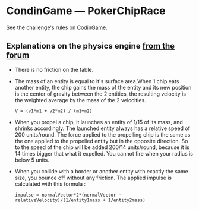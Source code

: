 
CondinGame — PokerChipRace
==========================

See the challenge's rules on [CodinGame](http://www.codingame.com/challenge/winamax).

## Explanations on the physics engine [from the forum](http://www.codingame.com/forum/t/pokerchiprace-physics-explanations/268)

- There is no friction on the table.

- The mass of an entity is equal to it's surface area.When 1 chip eats another entity, the chip gains the mass of the entity and its new position is the center of gravity between the 2 entities, the resulting velocity is the weighted average by the mass of the 2 velocities.

  ```
  V = (v1*m1 + v2*m2) / (m1+m2)
  ```

- When you propel a chip, it launches an entity of 1/15 of its mass, and shrinks accordingly. The launched entity always has a relative speed of 200 units/round. The force applied to the propelling chip is the same as the one applied to the propelled entity but in the opposite direction. So to the speed of the chip will be added 200/14 units/round, because it is 14 times bigger that what it expelled. You cannot fire when your radius is below 5 units.

- When you collide with a border or another entity with exactly the same size, you bounce off without any friction. The applied impulse is calculated with this formula :

  ```
  impulse = normalVector*2*(normalVector · relativeVelocity)/(1/entity1mass + 1/entity2mass)
  ```
